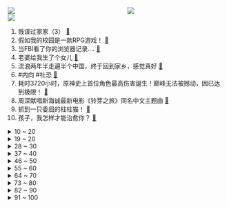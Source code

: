 <div >
	<a style="float:left;width:55%;" href = "https://github.com/anuraghazra/github-readme-stats">
	 <img src = "https://github-readme-stats.vercel.app/api?username=iuuuuuaena&theme=buefy&show_icons=true"/>
	</a>
	<a  style="float:right;width:45%" href = "https://github.com/anuraghazra/github-readme-stats">
	 <img  src="https://github-readme-stats.vercel.app/api/top-langs/?username=anuraghazra&layout=compact"/>
	</a>
	</div>

[![](https://img.shields.io/badge/jxd-@jxdgogogo.xyz-yellowgreen.svg)](https://www.jxdgogogo.xyz)<br>
1. 贱谍过家家（3） [:link:](//www.bilibili.com/video/BV1k54y1K7rQ) <br>
2. 假如我的校园是一款RPG游戏！ [:link:](//www.bilibili.com/video/BV1E84y1A7z2) <br>
3. 当FBI看了你的浏览器记录.... [:link:](//www.bilibili.com/video/BV15s4y1G7N5) <br>
4. 老婆给我生了个女儿 [:link:](//www.bilibili.com/video/BV1zo4y1B7MC) <br>
5. 流浪两年半走遍半个中国，终于回到家乡，感觉真好 [:link:](//www.bilibili.com/video/BV19Y4y197tq) <br>
6. #内向 #社恐 [:link:](//www.bilibili.com/video/BV1UX4y1S7Pj) <br>
7. 耗时3720小时，原神史上首位角色最高伤害诞生！巅峰无法被撼动，因已达到极限！ [:link:](//www.bilibili.com/video/BV1fP411f7ZW) <br>
8. 周深献唱新海诚最新电影《铃芽之旅》同名中文主题曲 [:link:](//www.bilibili.com/video/BV1AM411W7E5) <br>
9. 抓到一只委屈的柱柱猫！ [:link:](//www.bilibili.com/video/BV1Db411o7WU) <br>
10. 孩子，我怎样才能治愈你？ [:link:](//www.bilibili.com/video/BV1n24y1g7g5) <br>
<details>
<summary>10 ~ 20</summary>

11. 挑战徒手剥10万颗黑芝麻，用里面的白芯做白色黑芝麻！不可能的挑战系列视频 [:link:](//www.bilibili.com/video/BV1PY4y197Vv) <br>
12. 全球首发！丘丘语版《如果突然想起我》 [:link:](//www.bilibili.com/video/BV1yL411d74B) <br>
13. 这个忍者明明超强却过分慎重！！！ [:link:](//www.bilibili.com/video/BV1oL411d7Vr) <br>
14. 100元在撒哈拉沙漠超市能买什么？可乐在这里竟然卖天价！ [:link:](//www.bilibili.com/video/BV1do4y1672p) <br>
15. 谁教你这么剪的 | Python 中的数据结构 [:link:](//www.bilibili.com/video/BV1AY411r78C) <br>
16. 老薛说的对4536251 [:link:](//www.bilibili.com/video/BV1X84y1w7zq) <br>
17. 关于我连夜找甲方要327万片卫生巾这件事 [:link:](//www.bilibili.com/video/BV1FT411Y7vb) <br>
18. 这一招，让这个男人对我无限崇拜！！！ [:link:](//www.bilibili.com/video/BV1EN411F7HC) <br>
19. 奇怪的冰淇淋 7，我把武器改成了加特林 [:link:](//www.bilibili.com/video/BV1zv4y187mt) <br>
</details>
<details>
<summary>19 ~ 20</summary>

20. 川哥指哪我打哪是什么梗【梗指南】 [:link:](//www.bilibili.com/video/BV1XL411d7gy) <br>
21. 高开高走！9.4分超爽收官！爆肝解说《黑暗荣耀第二季》（上） [:link:](//www.bilibili.com/video/BV1tv4y187sh) <br>
22. #每周一拍 这是一个预谋了4年的视频。她肉眼可见地长大，我肉眼可见地变老，他肉眼可见地变圆...#怀孕#成长记录 [:link:](//www.bilibili.com/video/BV1q54y1M79z) <br>
23. 小傲尘封厨具！小潮跺脚生气！ [:link:](//www.bilibili.com/video/BV1Tv4y177Fj) <br>
24. 哪个才是动物的真实叫声？！ [:link:](//www.bilibili.com/video/BV1H84y1N7dx) <br>
25. "这是一款伪装成了游戏的病毒！" [:link:](//www.bilibili.com/video/BV1rN411c7Hh) <br>
26. 2000年的中国发生了什么？【激荡四十年·2000】 [:link:](//www.bilibili.com/video/BV1LL411k7Tj) <br>
27. 穿女友的衣服去漫展 [:link:](//www.bilibili.com/video/BV19X4y1S7Ai) <br>
28. 它本是一个美好的城市，可惜被你们玩坏了 [:link:](//www.bilibili.com/video/BV1V54y1M7xy) <br>
</details>
<details>
<summary>28 ~ 30</summary>

29. 林黛玉大闹天宫 [:link:](//www.bilibili.com/video/BV1Q84y1w7aB) <br>
30. 出闲置手机，超低学生价！无套路，交朋友！ [:link:](//www.bilibili.com/video/BV19P411f7B2) <br>
31. 究极无敌跨国网恋奔现？最终我们居然......【首尔历险记1】 [:link:](//www.bilibili.com/video/BV18L411y7G1) <br>
32. 又杀疯了！9.3分的韩国复仇神剧这次终于一爽到底！深度解说《黑暗荣耀2》（上） [:link:](//www.bilibili.com/video/BV17P411Z7jo) <br>
33. 这才是我想要的浏览器！纯干货，建议收藏！！！ [:link:](//www.bilibili.com/video/BV1Es4y157mF) <br>
34. 《 火 龙 果 土 豆 丝 》 [:link:](//www.bilibili.com/video/BV1qX4y1S76z) <br>
35. 多种口味烤冷面，有你喜欢的吗？ [:link:](//www.bilibili.com/video/BV1rY4y1977w) <br>
36. 一年花5000万忽悠女人的护肤品广告商 [:link:](//www.bilibili.com/video/BV1Qs4y1G7U3) <br>
37. 【国语中字】像素版《功夫》一.猪笼城寨 [:link:](//www.bilibili.com/video/BV1Tg4y1b7Ux) <br>
</details>
<details>
<summary>37 ~ 40</summary>

38. 当我听了广东人的话去吃鸡… [:link:](//www.bilibili.com/video/BV1Vx4y1N7Pt) <br>
39. 看看你们数学老师的婚礼！ [:link:](//www.bilibili.com/video/BV1eL411y7J4) <br>
40. 朋友减肥很辛苦！带他去吃600元自助餐。。。 [:link:](//www.bilibili.com/video/BV1jk4y1h74G) <br>
41. 处处删减，逻辑不通，《狂飙》真正的隐藏结局是什么？两万字爆肝解说《狂飙》34~39 [:link:](//www.bilibili.com/video/BV1Av4y177wq) <br>
42. 我就说不能让00后这么早接手传统习俗 [:link:](//www.bilibili.com/video/BV1Ro4y167vD) <br>
43. “我该如何活着” [:link:](//www.bilibili.com/video/BV16P411f7ps) <br>
44. 放到整个csgo圈子都是相当炸裂的存在！ [:link:](//www.bilibili.com/video/BV1yo4y167Vc) <br>
45. 【原神动画MV】耗时三个月，作画上千张，送给各位旅行者们的原创原神音乐动画mv [:link:](//www.bilibili.com/video/BV1HT411a7GB) <br>
46. 《王·甄嬛·七叶传》 [:link:](//www.bilibili.com/video/BV1X84y1w7pp) <br>
</details>
<details>
<summary>46 ~ 50</summary>

47. 排名世界第三在游戏里为所欲为！ [:link:](//www.bilibili.com/video/BV1jN411F7t3) <br>
48. 成本258摆摊卖浇汁土豆泥能赚多少💰 [:link:](//www.bilibili.com/video/BV1yv4y1j71L) <br>
49. 辞 职 宣 传 片 [:link:](//www.bilibili.com/video/BV1nL411o7cs) <br>
50. 帅小伙人生第一次烤全羊，没想到这么没想到！ [:link:](//www.bilibili.com/video/BV1Q24y1M7G2) <br>
51. 【去牧民牛圈偷了五次牛都不成功然后被牧民大叔薅住后脖颈子一把被提起来的兔狲狲悟空来啦～】想看它沉浸式吃饭和发呆看雪的请留言嗷～我考虑考虑给大家分享下～ [:link:](//www.bilibili.com/video/BV1xk4y1h7XG) <br>
52. 生化部门不研究武器改做汽水了！ [:link:](//www.bilibili.com/video/BV15M411W7dg) <br>
53. 喜多已经准备ok了！ [:link:](//www.bilibili.com/video/BV1KM4y1C7J2) <br>
54. 【美人谱系05】奥斯卡影后杨紫琼！她的一生，就是妈的多重宇宙 [:link:](//www.bilibili.com/video/BV1rY4y1y7CA) <br>
55. 【睡前消息562】罪犯家属考公，支持/反对都“跑题” [:link:](//www.bilibili.com/video/BV1RL411d7AT) <br>
</details>
<details>
<summary>55 ~ 60</summary>

56. 同学聚会，始终是我笑到最后 [:link:](//www.bilibili.com/video/BV1R24y1M7Dq) <br>
57. 硅谷银行破产，下一位正在准备倒闭。 [:link:](//www.bilibili.com/video/BV1Dj411u7g6) <br>
58. 寝室里那位来无影去无踪的大爹 [:link:](//www.bilibili.com/video/BV1z24y147Vp) <br>
59. 【NMIXX】 "Young, Dumb, Stupid" M/V [:link:](//www.bilibili.com/video/BV1b24y147Zn) <br>
60. 这一笑十年功德没了！ [:link:](//www.bilibili.com/video/BV1c54y1T71F) <br>
61. 【NTNT04】耶路撒冷一晚上能有多少销售额？ [:link:](//www.bilibili.com/video/BV1MN411F7HY) <br>
62. 两分钟带你看满江红.... [:link:](//www.bilibili.com/video/BV1J24y147pR) <br>
63. 你们班级投影投出过什么尴尬的画面？ [:link:](//www.bilibili.com/video/BV1MM411x7UL) <br>
64. 【𝗘𝗩𝗔/𝟲𝟬帧】𝙊𝙣𝙚 𝙇𝙖𝙨𝙩 𝙆𝙞𝙨𝙨-再见了，所有的𝙀𝙫𝙖𝙣𝙜𝙚𝙡𝙞𝙤𝙣 [:link:](//www.bilibili.com/video/BV1Ys4y157CP) <br>
</details>
<details>
<summary>64 ~ 70</summary>

65. 29秒一血！这就是发育路恶霸 [:link:](//www.bilibili.com/video/BV1mv4y1j78V) <br>
66. 把985的大学生们羡慕坏了 哈哈哈哈哈 [:link:](//www.bilibili.com/video/BV1LT411Y7TP) <br>
67. "熬叶" [:link:](//www.bilibili.com/video/BV1rb411f73o) <br>
68. 肯德基口号“We do chicken right”，网友神翻译，笑喷… [:link:](//www.bilibili.com/video/BV1ZP411f7HH) <br>
69. 过了这么久，我还是忘不了这台双开门大冰箱 [:link:](//www.bilibili.com/video/BV1k54y1M7dD) <br>
70. 一个测试揭露你伪善度有多高！在别人眼中假吗？是假腹黑、装圣母or真佛子？ [:link:](//www.bilibili.com/video/BV1TM4y1C7yr) <br>
71. 你喜欢中式教育吗？ [:link:](//www.bilibili.com/video/BV1zk4y1h7Yd) <br>
72. 我二舅介绍的，兄弟们认真的 [:link:](//www.bilibili.com/video/BV1Dv4y1j7PC) <br>
73. 杭州牛肉火锅自助，仨战士给牛狠狠上一课！ [:link:](//www.bilibili.com/video/BV1rL411d72i) <br>
</details>
<details>
<summary>73 ~ 80</summary>

74. 无缝衔接！一口气看完刷屏热搜的现象剧集《黑暗荣耀》S1 [:link:](//www.bilibili.com/video/BV1Tb411f7q5) <br>
75. 常见的肉类食材处理改刀技巧 [:link:](//www.bilibili.com/video/BV17P411Z7nR) <br>
76. 省流海绵宝宝煲糖水 [:link:](//www.bilibili.com/video/BV1NL411o7DS) <br>
77. #文静小女生 #顶级女仆 [:link:](//www.bilibili.com/video/BV14x4y1N7t2) <br>
78. 街头请陌生路人一起画画 [:link:](//www.bilibili.com/video/BV1J24y1g7j9) <br>
79. “神被她的信徒欺骗了。”              把乡下老家养鸡房子改造成了废弃病院…… [:link:](//www.bilibili.com/video/BV1V24y137Mu) <br>
80. 【掘地求升】打破国外玩家近三年垄断！新世界纪录1m00.907s速通！ [:link:](//www.bilibili.com/video/BV18s4y1G7at) <br>
81. 【落叶逐火】CF-EX-1至8突袭 摆完挂机 简单好抄（明日方舟艾露猫的委托柜台） [:link:](//www.bilibili.com/video/BV1HT411r7RE) <br>
82. 小时候跟爸妈吵完架的我们原来有这么多的优点！是你吗？哈哈哈哈说出你的故事！ [:link:](//www.bilibili.com/video/BV1cY411z7Uo) <br>
</details>
<details>
<summary>82 ~ 90</summary>

83. 被困在基岩了怎么办请这样子 [:link:](//www.bilibili.com/video/BV1KT411Y7JH) <br>
84. 北京.清华大学 [:link:](//www.bilibili.com/video/BV1E84y1A7oW) <br>
85. 你拿到新电脑后的第一件事是什么了？ [:link:](//www.bilibili.com/video/BV1Ks4y1G7JZ) <br>
86. 一分钟眼睛清明舒适 [:link:](//www.bilibili.com/video/BV14x4y1T7aT) <br>
87. 十斤猫，九斤反骨一斤屎 [:link:](//www.bilibili.com/video/BV1XX4y1S7wN) <br>
88. 『nikke』今天必须跳进你的心里！跟毒蛇一起摇起来~｜BoomBomm｜ [:link:](//www.bilibili.com/video/BV1kY4y1y7tV) <br>
89. B站元老级难度！你能猜对这是哪个视频吗？ [:link:](//www.bilibili.com/video/BV1CY4y1y753) <br>
90. 【半佛】上帝都怕点外卖 [:link:](//www.bilibili.com/video/BV1As4y1V77K) <br>
91. 【美国传武】美式居合时要如何隐藏武器！ [:link:](//www.bilibili.com/video/BV12j411u7wb) <br>
</details>
<details>
<summary>91 ~ 100</summary>

92. 😂原来日本小学生书包竟然有这么多隐藏功能！？ [:link:](//www.bilibili.com/video/BV11v4y187Bc) <br>
93. 评分9.5的国产佳作，竟只有1000多人看过，无一例外都哭了 [:link:](//www.bilibili.com/video/BV1ns4y1G7NJ) <br>
94. 我们看到的礼兵护送宪法入场画面其实是这样切的 [:link:](//www.bilibili.com/video/BV1yv4y1871t) <br>
95. 【烂活电竞42】你好我的邻居，你叫我疯狂的阿乐就行，听好，我有一个惊喜要给你，娃娃肉~~ [:link:](//www.bilibili.com/video/BV1Gx4y1N7Jh) <br>
96. 《国家地理》评出一生必去的50个地方（附最佳旅行时间），看看你去过几个？ [:link:](//www.bilibili.com/video/BV1k54y1M7Ab) <br>
97. 被打了 今天没段子 [:link:](//www.bilibili.com/video/BV1u8411F7Eo) <br>
98. 那么今天就回答一下大家、我为什么去柬埔寨、去柬埔寨干什么？ [:link:](//www.bilibili.com/video/BV1Ms4y1G7rA) <br>
99. 在衡水中学的3年，我收获了一个绰号和一团迷雾 [:link:](//www.bilibili.com/video/BV1ZM4y167wo) <br>
100. 一公里花5个亿，广西再造一个广州？平陆运河有多绝？【专业拆解】 [:link:](//www.bilibili.com/video/BV1bs4y1G7tD) <br>
</details>
